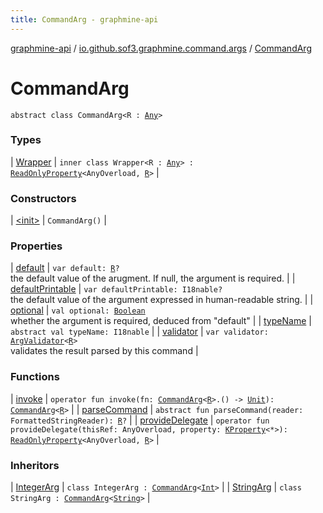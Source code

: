 ```yaml
---
title: CommandArg - graphmine-api
---
```


[graphmine-api](../../index.html) / [io.github.sof3.graphmine.command.args](../index.html) / [CommandArg](./index.html)

# CommandArg

`abstract class CommandArg<R : `[`Any`](https://kotlinlang.org/api/latest/jvm/stdlib/kotlin/-any/index.html)`>`

### Types

| [Wrapper](-wrapper/index.html) | `inner class Wrapper<R : `[`Any`](https://kotlinlang.org/api/latest/jvm/stdlib/kotlin/-any/index.html)`> : `[`ReadOnlyProperty`](https://kotlinlang.org/api/latest/jvm/stdlib/kotlin.properties/-read-only-property/index.html)`<AnyOverload, `[`R`](-wrapper/index.html#R)`>` |

### Constructors

| [&lt;init&gt;](-init-.html) | `CommandArg()` |

### Properties

| [default](default.html) | `var default: `[`R`](-wrapper/index.html#R)`?`<br>the default value of the arugment. If null, the argument is required. |
| [defaultPrintable](default-printable.html) | `var defaultPrintable: I18nable?`<br>the default value of the argument expressed in human-readable string. |
| [optional](optional.html) | `val optional: `[`Boolean`](https://kotlinlang.org/api/latest/jvm/stdlib/kotlin/-boolean/index.html)<br>whether the argument is required, deduced from "default" |
| [typeName](type-name.html) | `abstract val typeName: I18nable` |
| [validator](validator.html) | `var validator: `[`ArgValidator`](../-arg-validator.html)`<`[`R`](-wrapper/index.html#R)`>`<br>validates the result parsed by this command |

### Functions

| [invoke](invoke.html) | `operator fun invoke(fn: `[`CommandArg`](./index.html)`<`[`R`](-wrapper/index.html#R)`>.() -> `[`Unit`](https://kotlinlang.org/api/latest/jvm/stdlib/kotlin/-unit/index.html)`): `[`CommandArg`](./index.html)`<`[`R`](-wrapper/index.html#R)`>` |
| [parseCommand](parse-command.html) | `abstract fun parseCommand(reader: FormattedStringReader): `[`R`](-wrapper/index.html#R)`?` |
| [provideDelegate](provide-delegate.html) | `operator fun provideDelegate(thisRef: AnyOverload, property: `[`KProperty`](https://kotlinlang.org/api/latest/jvm/stdlib/kotlin.reflect/-k-property/index.html)`<*>): `[`ReadOnlyProperty`](https://kotlinlang.org/api/latest/jvm/stdlib/kotlin.properties/-read-only-property/index.html)`<AnyOverload, `[`R`](-wrapper/index.html#R)`>` |

### Inheritors

| [IntegerArg](../-integer-arg/index.html) | `class IntegerArg : `[`CommandArg`](./index.html)`<`[`Int`](https://kotlinlang.org/api/latest/jvm/stdlib/kotlin/-int/index.html)`>` |
| [StringArg](../-string-arg/index.html) | `class StringArg : `[`CommandArg`](./index.html)`<`[`String`](https://kotlinlang.org/api/latest/jvm/stdlib/kotlin/-string/index.html)`>` |

